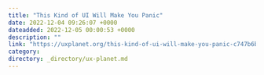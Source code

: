```yaml
---
title: "This Kind of UI Will Make You Panic"
date: 2022-12-04 09:26:07 +0000
dateadded: 2022-12-05 00:00:53 +0000
description: ""
link: "https://uxplanet.org/this-kind-of-ui-will-make-you-panic-c747b6b08d45?source=rss----819cc2aaeee0---4"
category:
directory: _directory/ux-planet.md
---
```

